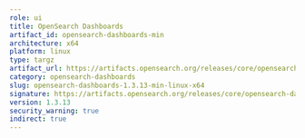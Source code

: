 ```yaml
---
role: ui
title: OpenSearch Dashboards
artifact_id: opensearch-dashboards-min
architecture: x64
platform: linux
type: targz
artifact_url: https://artifacts.opensearch.org/releases/core/opensearch-dashboards/1.3.13/opensearch-dashboards-min-1.3.13-linux-x64.tar.gz
category: opensearch-dashboards
slug: opensearch-dashboards-1.3.13-min-linux-x64
signature: https://artifacts.opensearch.org/releases/core/opensearch-dashboards/1.3.13/opensearch-dashboards-min-1.3.13-linux-x64.tar.gz.sig
version: 1.3.13
security_warning: true
indirect: true
---
```

